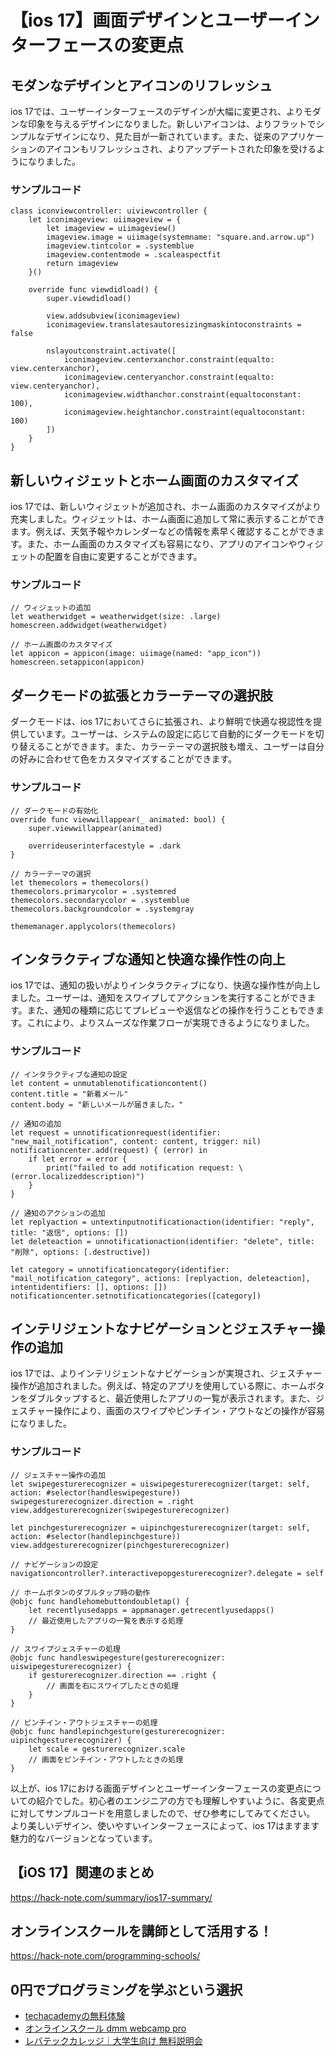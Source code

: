 <!--
title:   【ios 17】画面デザインとユーザーインターフェースの変更点
tags:    iOS,iOS17
id:      e88d3672f60e1b7a25ac
private: false
-->


# 【ios 17】画面デザインとユーザーインターフェースの変更点

## モダンなデザインとアイコンのリフレッシュ
ios 17では、ユーザーインターフェースのデザインが大幅に変更され、よりモダンな印象を与えるデザインになりました。新しいアイコンは、よりフラットでシンプルなデザインになり、見た目が一新されています。また、従来のアプリケーションのアイコンもリフレッシュされ、よりアップデートされた印象を受けるようになりました。

### サンプルコード
```
class iconviewcontroller: uiviewcontroller {
    let iconimageview: uiimageview = {
        let imageview = uiimageview()
        imageview.image = uiimage(systemname: "square.and.arrow.up")
        imageview.tintcolor = .systemblue
        imageview.contentmode = .scaleaspectfit
        return imageview
    }()

    override func viewdidload() {
        super.viewdidload()

        view.addsubview(iconimageview)
        iconimageview.translatesautoresizingmaskintoconstraints = false

        nslayoutconstraint.activate([
            iconimageview.centerxanchor.constraint(equalto: view.centerxanchor),
            iconimageview.centeryanchor.constraint(equalto: view.centeryanchor),
            iconimageview.widthanchor.constraint(equaltoconstant: 100),
            iconimageview.heightanchor.constraint(equaltoconstant: 100)
        ])
    }
}
```


## 新しいウィジェットとホーム画面のカスタマイズ
ios 17では、新しいウィジェットが追加され、ホーム画面のカスタマイズがより充実しました。ウィジェットは、ホーム画面に追加して常に表示することができます。例えば、天気予報やカレンダーなどの情報を素早く確認することができます。また、ホーム画面のカスタマイズも容易になり、アプリのアイコンやウィジェットの配置を自由に変更することができます。

### サンプルコード
```
// ウィジェットの追加
let weatherwidget = weatherwidget(size: .large)
homescreen.addwidget(weatherwidget)

// ホーム画面のカスタマイズ
let appicon = appicon(image: uiimage(named: "app_icon"))
homescreen.setappicon(appicon)
```


## ダークモードの拡張とカラーテーマの選択肢
ダークモードは、ios 17においてさらに拡張され、より鮮明で快適な視認性を提供しています。ユーザーは、システムの設定に応じて自動的にダークモードを切り替えることができます。また、カラーテーマの選択肢も増え、ユーザーは自分の好みに合わせて色をカスタマイズすることができます。

### サンプルコード
```
// ダークモードの有効化
override func viewwillappear(_ animated: bool) {
    super.viewwillappear(animated)

    overrideuserinterfacestyle = .dark
}

// カラーテーマの選択
let themecolors = themecolors()
themecolors.primarycolor = .systemred
themecolors.secondarycolor = .systemblue
themecolors.backgroundcolor = .systemgray

thememanager.applycolors(themecolors)
```


## インタラクティブな通知と快適な操作性の向上
ios 17では、通知の扱いがよりインタラクティブになり、快適な操作性が向上しました。ユーザーは、通知をスワイプしてアクションを実行することができます。また、通知の種類に応じてプレビューや返信などの操作を行うこともできます。これにより、よりスムーズな作業フローが実現できるようになりました。

### サンプルコード
```
// インタラクティブな通知の設定
let content = unmutablenotificationcontent()
content.title = "新着メール"
content.body = "新しいメールが届きました。"

// 通知の追加
let request = unnotificationrequest(identifier: "new_mail_notification", content: content, trigger: nil)
notificationcenter.add(request) { (error) in
    if let error = error {
        print("failed to add notification request: \(error.localizeddescription)")
    }
}

// 通知のアクションの追加
let replyaction = untextinputnotificationaction(identifier: "reply", title: "返信", options: [])
let deleteaction = unnotificationaction(identifier: "delete", title: "削除", options: [.destructive])

let category = unnotificationcategory(identifier: "mail_notification_category", actions: [replyaction, deleteaction], intentidentifiers: [], options: [])
notificationcenter.setnotificationcategories([category])
```


## インテリジェントなナビゲーションとジェスチャー操作の追加
ios 17では、よりインテリジェントなナビゲーションが実現され、ジェスチャー操作が追加されました。例えば、特定のアプリを使用している際に、ホームボタンをダブルタップすると、最近使用したアプリの一覧が表示されます。また、ジェスチャー操作により、画面のスワイプやピンチイン・アウトなどの操作が容易になりました。

### サンプルコード
```
// ジェスチャー操作の追加
let swipegesturerecognizer = uiswipegesturerecognizer(target: self, action: #selector(handleswipegesture))
swipegesturerecognizer.direction = .right
view.addgesturerecognizer(swipegesturerecognizer)

let pinchgesturerecognizer = uipinchgesturerecognizer(target: self, action: #selector(handlepinchgesture))
view.addgesturerecognizer(pinchgesturerecognizer)

// ナビゲーションの設定
navigationcontroller?.interactivepopgesturerecognizer?.delegate = self

// ホームボタンのダブルタップ時の動作
@objc func handlehomebuttondoubletap() {
    let recentlyusedapps = appmanager.getrecentlyusedapps()
    // 最近使用したアプリの一覧を表示する処理
}

// スワイプジェスチャーの処理
@objc func handleswipegesture(gesturerecognizer: uiswipegesturerecognizer) {
    if gesturerecognizer.direction == .right {
        // 画面を右にスワイプしたときの処理
    }
}

// ピンチイン・アウトジェスチャーの処理
@objc func handlepinchgesture(gesturerecognizer: uipinchgesturerecognizer) {
    let scale = gesturerecognizer.scale
    // 画面をピンチイン・アウトしたときの処理
}
```


以上が、ios 17における画面デザインとユーザーインターフェースの変更点についての紹介でした。初心者のエンジニアの方でも理解しやすいように、各変更点に対してサンプルコードを用意しましたので、ぜひ参考にしてみてください。
より美しいデザイン、使いやすいインターフェースによって、ios 17はますます魅力的なバージョンとなっています。



## 【iOS 17】関連のまとめ
https://hack-note.com/summary/ios17-summary/



## オンラインスクールを講師として活用する！
https://hack-note.com/programming-schools/



## 0円でプログラミングを学ぶという選択
- [techacademyの無料体験](//af.moshimo.com/af/c/click?a_id=2612475&amp;p_id=1555&amp;pc_id=2816&amp;pl_id=22706&amp;url=https%3a%2f%2ftechacademy.jp%2fhtmlcss-trial%3futm_source%3dmoshimo%26utm_medium%3daffiliate%26utm_campaign%3dtextad)
- [オンラインスクール dmm webcamp pro](//af.moshimo.com/af/c/click?a_id=2612482&amp;p_id=1363&amp;pc_id=2297&amp;pl_id=39999&amp;guid=on)
- [レバテックカレッジ｜大学生向け 無料説明会](//af.moshimo.com/af/c/click?a_id=4071793&p_id=3198&pc_id=7488&pl_id=41848)

